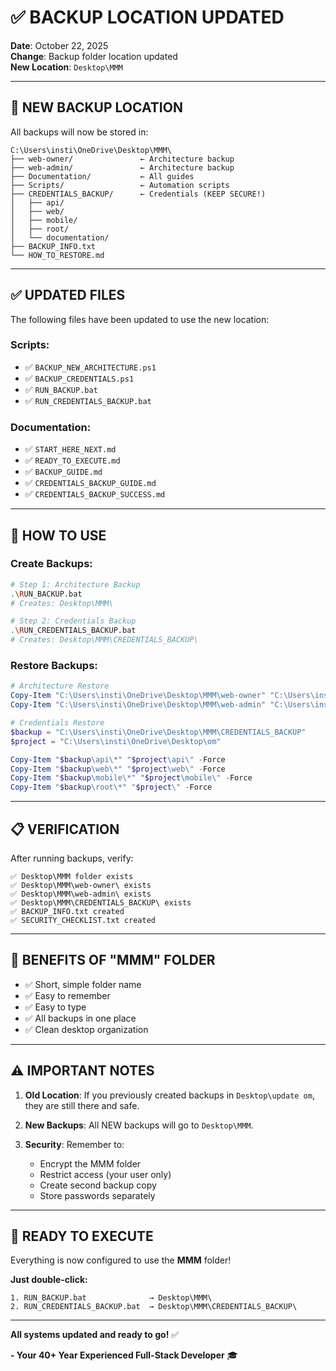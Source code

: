 # ✅ BACKUP LOCATION UPDATED

**Date**: October 22, 2025  
**Change**: Backup folder location updated  
**New Location**: `Desktop\MMM`

---

## 📂 **NEW BACKUP LOCATION**

All backups will now be stored in:

```
C:\Users\insti\OneDrive\Desktop\MMM\
├── web-owner/               ← Architecture backup
├── web-admin/               ← Architecture backup
├── Documentation/           ← All guides
├── Scripts/                 ← Automation scripts
├── CREDENTIALS_BACKUP/      ← Credentials (KEEP SECURE!)
│   ├── api/
│   ├── web/
│   ├── mobile/
│   ├── root/
│   └── documentation/
├── BACKUP_INFO.txt
└── HOW_TO_RESTORE.md
```

---

## ✅ **UPDATED FILES**

The following files have been updated to use the new location:

### **Scripts:**
- ✅ `BACKUP_NEW_ARCHITECTURE.ps1`
- ✅ `BACKUP_CREDENTIALS.ps1`
- ✅ `RUN_BACKUP.bat`
- ✅ `RUN_CREDENTIALS_BACKUP.bat`

### **Documentation:**
- ✅ `START_HERE_NEXT.md`
- ✅ `READY_TO_EXECUTE.md`
- ✅ `BACKUP_GUIDE.md`
- ✅ `CREDENTIALS_BACKUP_GUIDE.md`
- ✅ `CREDENTIALS_BACKUP_SUCCESS.md`

---

## 🚀 **HOW TO USE**

### **Create Backups:**

```bash
# Step 1: Architecture Backup
.\RUN_BACKUP.bat
# Creates: Desktop\MMM\

# Step 2: Credentials Backup
.\RUN_CREDENTIALS_BACKUP.bat
# Creates: Desktop\MMM\CREDENTIALS_BACKUP\
```

### **Restore Backups:**

```powershell
# Architecture Restore
Copy-Item "C:\Users\insti\OneDrive\Desktop\MMM\web-owner" "C:\Users\insti\OneDrive\Desktop\om\" -Recurse -Force
Copy-Item "C:\Users\insti\OneDrive\Desktop\MMM\web-admin" "C:\Users\insti\OneDrive\Desktop\om\" -Recurse -Force

# Credentials Restore
$backup = "C:\Users\insti\OneDrive\Desktop\MMM\CREDENTIALS_BACKUP"
$project = "C:\Users\insti\OneDrive\Desktop\om"

Copy-Item "$backup\api\*" "$project\api\" -Force
Copy-Item "$backup\web\*" "$project\web\" -Force
Copy-Item "$backup\mobile\*" "$project\mobile\" -Force
Copy-Item "$backup\root\*" "$project\" -Force
```

---

## 📋 **VERIFICATION**

After running backups, verify:

```
✅ Desktop\MMM folder exists
✅ Desktop\MMM\web-owner\ exists
✅ Desktop\MMM\web-admin\ exists
✅ Desktop\MMM\CREDENTIALS_BACKUP\ exists
✅ BACKUP_INFO.txt created
✅ SECURITY_CHECKLIST.txt created
```

---

## 🎯 **BENEFITS OF "MMM" FOLDER**

- ✅ Short, simple folder name
- ✅ Easy to remember
- ✅ Easy to type
- ✅ All backups in one place
- ✅ Clean desktop organization

---

## ⚠️ **IMPORTANT NOTES**

1. **Old Location**: If you previously created backups in `Desktop\update om`, they are still there and safe.

2. **New Backups**: All NEW backups will go to `Desktop\MMM`.

3. **Security**: Remember to:
   - Encrypt the MMM folder
   - Restrict access (your user only)
   - Create second backup copy
   - Store passwords separately

---

## 🚀 **READY TO EXECUTE**

Everything is now configured to use the **MMM** folder!

**Just double-click:**
```
1. RUN_BACKUP.bat              → Desktop\MMM\
2. RUN_CREDENTIALS_BACKUP.bat  → Desktop\MMM\CREDENTIALS_BACKUP\
```

---

**All systems updated and ready to go!** ✅

**- Your 40+ Year Experienced Full-Stack Developer** 🎓








